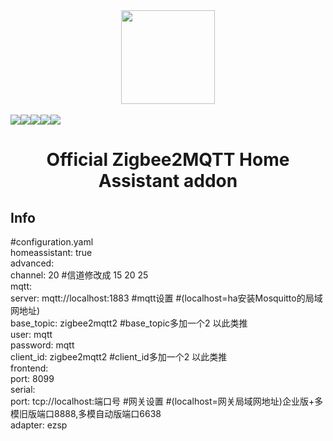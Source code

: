 <div align="center">
    <a href="https://github.com/zigbee2mqtt/hassio-zigbee2mqtt">
        <img width="150" height="150" src="zigbee2mqtt/logo.png">
    </a>
    <br>
    <br>
    <div style="display: flex;">
        <a href="https://github.com/zigbee2mqtt/hassio-zigbee2mqtt/actions?query=workflow%3ACI">
            <img src="https://github.com/zigbee2mqtt/hassio-zigbee2mqtt/workflows/CI/badge.svg">
        </a>
        <a href="https://github.com/zigbee2mqtt/hassio-zigbee2mqtt/releases">
            <img src="https://img.shields.io/github/release/zigbee2mqtt/hassio-zigbee2mqtt.svg">
        </a>
        <a href="https://github.com/zigbee2mqtt/hassio-zigbee2mqtt/stargazers">
            <img src="https://img.shields.io/github/stars/zigbee2mqtt/hassio-zigbee2mqtt.svg">
        </a>
        <a href="https://discord.gg/dadfWYE">
            <img src="https://img.shields.io/discord/556563650429583360.svg">
        </a>
        <a href="http://zigbee2mqtt.discourse.group/">
            <img src="https://img.shields.io/discourse/https/zigbee2mqtt.discourse.group/status.svg">
        </a>
    </div>
    <h1>Official Zigbee2MQTT Home Assistant addon</h1>
</div>

## Info
#configuration.yaml   
homeassistant: true  
advanced:  
  channel: 20 #信道修改成 15 20 25  
mqtt:  
  server: mqtt://localhost:1883 #mqtt设置  #(localhost=ha安装Mosquitto的局域网地址)  
  base_topic: zigbee2mqtt2   #base_topic多加一个2 以此类推  
  user: mqtt  
  password: mqtt  
  client_id: zigbee2mqtt2 #client_id多加一个2 以此类推  
frontend:  
  port: 8099  
serial:  
  port: tcp://localhost:端口号 #网关设置  #(localhost=网关局域网地址)企业版+多模旧版端口8888,多模自动版端口6638  
  adapter: ezsp  
